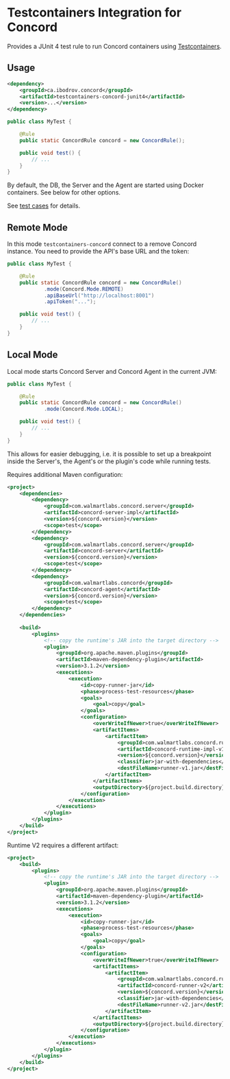 # Testcontainers Integration for Concord

Provides a JUnit 4 test rule to run Concord containers using
[Testcontainers](https://www.testcontainers.org/).

## Usage

```xml
<dependency>
    <groupId>ca.ibodrov.concord</groupId>
    <artifactId>testcontainers-concord-junit4</artifactId>
    <version>...</version>
</dependency>
```

```java
public class MyTest {

    @Rule
    public static ConcordRule concord = new ConcordRule();

    public void test() {
        // ...
    }  
}
```

By default, the DB, the Server and the Agent are started using Docker containers.
See below for other options.

See [test cases](./src/test/java/ca/ibodrov/concord/testcontainers/RuleTest.java) for
details.

## Remote Mode

In this mode `testcontainers-concord` connect to a remove Concord instance.
You need to provide the API's base URL and the token:

```java
public class MyTest {

    @Rule
    public static ConcordRule concord = new ConcordRule()
            .mode(Concord.Mode.REMOTE)
            .apiBaseUrl("http://localhost:8001")
            .apiToken("...");

    public void test() {
        // ...
    }  
}
```

## Local Mode

Local mode starts Concord Server and Concord Agent in the current JVM:

```java
public class MyTest {

    @Rule
    public static ConcordRule concord = new ConcordRule()
            .mode(Concord.Mode.LOCAL);

    public void test() {
        // ...
    }  
}
``` 

This allows for easier debugging, i.e. it is possible to set up a breakpoint inside
the Server's, the Agent's or the plugin's code while running tests.

Requires additional Maven configuration: 

```xml
<project>
    <dependencies>
        <dependency>
            <groupId>com.walmartlabs.concord.server</groupId>
            <artifactId>concord-server-impl</artifactId>
            <version>${concord.version}</version>
            <scope>test</scope>
        </dependency>
        <dependency>
            <groupId>com.walmartlabs.concord.server</groupId>
            <artifactId>concord-server</artifactId>
            <version>${concord.version}</version>
            <scope>test</scope>
        </dependency>
        <dependency>
            <groupId>com.walmartlabs.concord</groupId>
            <artifactId>concord-agent</artifactId>
            <version>${concord.version}</version>
            <scope>test</scope>
        </dependency>
    </dependencies>
    
    <build>
        <plugins>
            <!-- copy the runtime's JAR into the target directory -->    
            <plugin>
                <groupId>org.apache.maven.plugins</groupId>
                <artifactId>maven-dependency-plugin</artifactId>
                <version>3.1.2</version>
                <executions>
                    <execution>
                        <id>copy-runner-jar</id>
                        <phase>process-test-resources</phase>
                        <goals>
                            <goal>copy</goal>
                        </goals>
                        <configuration>
                            <overWriteIfNewer>true</overWriteIfNewer>
                            <artifactItems>
                                <artifactItem>
                                    <groupId>com.walmartlabs.concord.runtime.v1</groupId>
                                    <artifactId>concord-runtime-impl-v1</artifactId>
                                    <version>${concord.version}</version>
                                    <classifier>jar-with-dependencies</classifier>
                                    <destFileName>runner-v1.jar</destFileName>
                                </artifactItem>
                            </artifactItems>
                            <outputDirectory>${project.build.directory}</outputDirectory>
                        </configuration>
                    </execution>
                </executions>
            </plugin>
        </plugins>
    </build>
</project>
```

Runtime V2 requires a different artifact:
```xml
<project>
    <build>
        <plugins>
            <!-- copy the runtime's JAR into the target directory -->
            <plugin>
                <groupId>org.apache.maven.plugins</groupId>
                <artifactId>maven-dependency-plugin</artifactId>
                <version>3.1.2</version>
                <executions>
                    <execution>
                        <id>copy-runner-jar</id>
                        <phase>process-test-resources</phase>
                        <goals>
                            <goal>copy</goal>
                        </goals>
                        <configuration>
                            <overWriteIfNewer>true</overWriteIfNewer>
                            <artifactItems>
                                <artifactItem>
                                    <groupId>com.walmartlabs.concord.runtime.v2</groupId>
                                    <artifactId>concord-runner-v2</artifactId>
                                    <version>${concord.version}</version>
                                    <classifier>jar-with-dependencies</classifier>
                                    <destFileName>runner-v2.jar</destFileName>
                                </artifactItem>
                            </artifactItems>
                            <outputDirectory>${project.build.directory}</outputDirectory>
                        </configuration>
                    </execution>
                </executions>
            </plugin>
        </plugins>
    </build>
</project>
```
